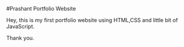 #Prashant Portfolio Website

Hey, this is my first portfolio website using HTML,CSS and little bit of JavaScript. 

Thank you.
